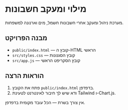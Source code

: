# מילוי ומעקב חשבונות

מערכת ניהול ומעקב אחרי חשבונות חשמל, מים וארנונה למשפחות.

## מבנה הפרויקט
- `public/index.html` — קובץ ה-HTML הראשי
- `src/styles.css` — קובץ הסגנונות
- `src/app.js` — קובץ הסקריפט הראשי

## הוראות הרצה
1. פתח את הקובץ `public/index.html` בדפדפן.
2. ודא שיש לך חיבור לאינטרנט לטעינת Tailwind ו-Chart.js.

אין צורך בשרת — הכל עובד מקומית בדפדפן.
